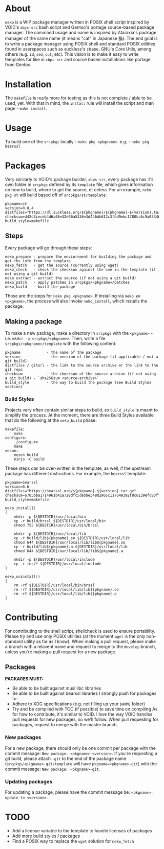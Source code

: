 # About
`neko` is a WIP package manager written in POSIX shell script inspired by VOID's `xbps-src` bash script and Gentoo's portage source-based package manager. The command usage and name is inspired by Ataraxia's package manager of the same name (it means "cat" in Japanese 猫). The end goal is to write a package manager using POSIX shell and standard POSIX utilities found in userspaces such as suckless's sbase, GNU's Core Utils, among others (e.g. `id`, `sed`, `cut`, etc). This vision is to make it easy to write templates for like in `xbps-src` and source based installations like portage from Gentoo.
# Installation
The `makefile` is really more for testing as this is not complete / able to be used, yet. With that in mind, the `install` rule will install the script and man page - `make install`.
# Usage
To build one of the `srcpkgs` locally - `neko pkg <pkgname>`. e.g. - `neko pkg bearssl`
# Packages
Very similarly to VOID's package builder, `xbps-src`, every package has it's own folder in `srcpkgs` defined by its `template` file, which gives information on how to build, where to get the source, et cetera. For an example, `neko pkg st` will build based off of `srcpkgs/st/template`:
```
pkgname=st
version=0.8.4
distfiles="https://dl.suckless.org/${pkgname}/${pkgname}-${version}.tar.gz"
checksum=d42d3ceceb4d6a65e32e90a5336e3d446db612c3fbd9ebc1780bc6c9a03346a6
build_style=makefile
```
## Steps
Every package will go through these steps:
```
neko_prepare - prepare the enviornment for building the package and get the info from the template
neko_fetch   - get the source (currently using wget)
neko_check   - check the checksum against the one in the template (if not using a git build)
neko_extract - extract the source (if not using a git build)
neko_patch   - apply patches in srcpkgs/<pkgname>/patches
neko_build   - build the package
```
Those are the steps for `neko pkg <pkgname>`. If installing via `neko em <pkgname>`, the process will also invoke `neko_install`, which installs the package.
## Making a package
To make a new package, make a directory in `srcpkgs` with the `<pkgname>` - i.e. `mkdir -p srcpkgs/<pkgname>`. Then, write a file `srcpkgs/<pkgname>/template` with the following content:
```
pkgname            - the name of the package
version            - the version of the package (if applicable / not a git build)
distfiles / giturl - the link to the source archive or the link to the git repo
checksum           - the checksum of the source archive (if not using a git build) - `sha256sum <source-archive>`
build_style        - the way to build the package (see Build Styles section)
```
### Build Styles
Projects very often contain similar steps to build, so `build_style` is meant to simplify the process. At the moment, there are three Build Styles available that do the following at the `neko_build` phase:
```
makefile:
	make
configure:
	./configure
	make
meson:
	meson build
	ninja -C build
```
These steps can be over-written in the template, as well, if the upstream package has different instructions. For example, the `bearssl` template:
```
pkgname=bearssl
version=0.6
distfiles="https://bearssl.org/${pkgname}-${version}.tar.gz"
checksum=6705bba1714961b41a728dfc5debbe348d2966c117649392f8c8139efc83ff14
build_style=makefile

neko_install()
{
	mkdir -p ${DESTDIR}/usr/local/bin
	cp -r build/brssl ${DESTDIR}/usr/local/bin
	chmod 755 ${DESTIR}/usr/local/bin/brssl

	mkdir -p ${DESTDIR}/usr/local/lib
	cp -r build/lib${pkgname}.so ${DESTDIR}/usr/local/lib
	chmod 644 ${DESTDIR}/usr/local/lib/lib${pkgname}.so
	cp -r build/lib${pkgname}.a ${DESTDIR}/usr/local/lib
	chmod 644 ${DESTDIR}/usr/local/lib/lib${pkgname}.a

	mkdir -p ${DESTDIR}/usr/local/include
	cp -r inc/* ${DESTDIR}/usr/local/include
}

neko_uninstall()
{
	rm -rf ${DESTDIR}/usr/local/bin/brssl
	rm -rf ${DESTDIR}/usr/local/lib/lib${pkgname}.so
	rm -rf ${DESTDIR}/usr/local/lib/lib${pkgname}.a
}
```
# Contributing
For contributing to the shell script, shellcheck is used to ensure portability. Please try and use only POSIX utilities (at the moment `wget` is the only non-standard utility as far as I know). When making a pull request, please make a branch with a relavent name and request to merge to the `develop` branch, unless you're making a pull request for a new package.
## Packages
**PACKAGES MUST:**
* Be able to be built against musl libc libraries
* Be able to be built against bearssl libraries
I strongly push for packages to:
* Adhere to XDG specifications (e.g. not filling up your `$HOME` folder)
* Try and be compiled with TCC (if possible) to save time on compiling
As for how to contribute, it's similar to VOID.
I love the way VOID handles pull requests for new packages, so we'll follow. When pull requesting for packages, request to merge with the master branch.
### New packages
For a new package, there should only be one commit per package with the commit message: `New package: <pkgname>-<version>`. If you're requesting a git build, please attach `-git` to the end of the package name (`srcpkgs/<pkgname>-git/template` will have `pkgname=<pkgname>-git`) with the commit message: `New package: <pkgname>-git`.
### Updating packages
For updating a package, please have the commit message be: `<pkgname>: update to <version>`.
# TODO
* Add a license variable to the template to handle licenses of packages
* Add more build styles / packages
* Find a POSIX way to replace the `wget` solution for `neko_fetch`
